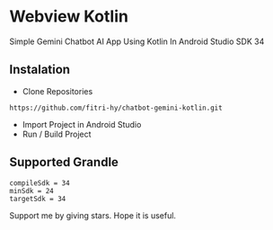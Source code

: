 # Webview Kotlin

 Simple Gemini Chatbot AI App Using Kotlin In Android Studio SDK 34
 
## Instalation
- Clone Repositories
```
https://github.com/fitri-hy/chatbot-gemini-kotlin.git
```
- Import Project in Android Studio
- Run / Build Project

## Supported Grandle
```
compileSdk = 34
minSdk = 24
targetSdk = 34
```

Support me by giving stars. Hope it is useful.
